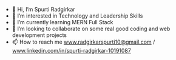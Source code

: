 - 👋 Hi, I’m Spurti Radgirkar
- 👀 I’m interested in Technology and Leadership Skills
- 🌱 I’m currently learning MERN Full Stack
- 💞️ I’m looking to collaborate on some real good coding and web development projects
- 📫 How to reach me www.radgirkarspurti10@gmail.com / www.linkedin.com/in/spurti-radgirkar-10191087

<!---
SpurtiR/SpurtiR is a ✨ special ✨ repository because its `README.md` (this file) appears on your GitHub profile.
You can click the Preview link to take a look at your changes.
--->
